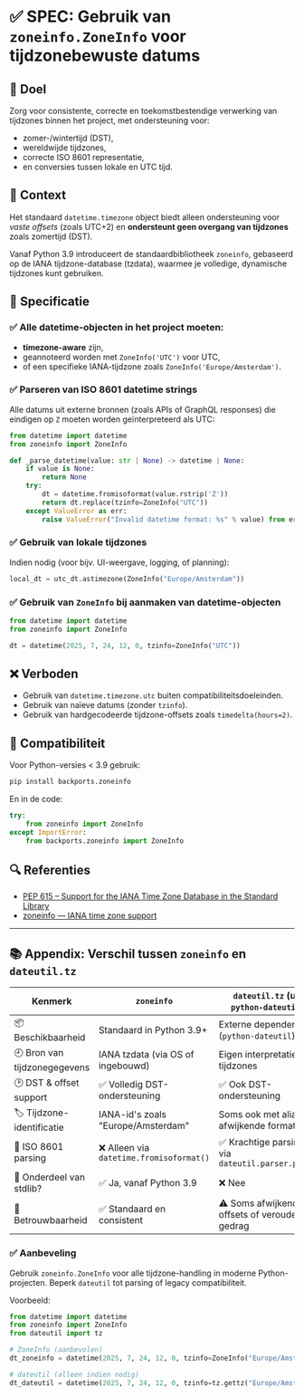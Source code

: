 # ✅ SPEC: Gebruik van `zoneinfo.ZoneInfo` voor tijdzonebewuste datums

## 🔖 Doel

Zorg voor consistente, correcte en toekomstbestendige verwerking van tijdzones binnen het project, met ondersteuning voor:

- zomer-/wintertijd (DST),
- wereldwijde tijdzones,
- correcte ISO 8601 representatie,
- en conversies tussen lokale en UTC tijd.

## 📌 Context

Het standaard `datetime.timezone` object biedt alleen ondersteuning voor *vaste offsets* (zoals UTC+2) en **ondersteunt geen overgang van tijdzones** zoals zomertijd (DST).

Vanaf Python 3.9 introduceert de standaardbibliotheek `zoneinfo`, gebaseerd op de IANA tijdzone-database (tzdata), waarmee je volledige, dynamische tijdzones kunt gebruiken.

## 🎯 Specificatie

### ✅ Alle datetime-objecten in het project moeten:

- **timezone-aware** zijn,
- geannoteerd worden met `ZoneInfo('UTC')` voor UTC,
- of een specifieke IANA-tijdzone zoals `ZoneInfo('Europe/Amsterdam')`.

### ✅ Parseren van ISO 8601 datetime strings

Alle datums uit externe bronnen (zoals APIs of GraphQL responses) die eindigen op `Z` moeten worden geïnterpreteerd als UTC:

```python
from datetime import datetime
from zoneinfo import ZoneInfo

def _parse_datetime(value: str | None) -> datetime | None:
    if value is None:
        return None
    try:
        dt = datetime.fromisoformat(value.rstrip('Z'))
        return dt.replace(tzinfo=ZoneInfo("UTC"))
    except ValueError as err:
        raise ValueError("Invalid datetime format: %s" % value) from err
```

### ✅ Gebruik van lokale tijdzones

Indien nodig (voor bijv. UI-weergave, logging, of planning):

```python
local_dt = utc_dt.astimezone(ZoneInfo("Europe/Amsterdam"))
```

### ✅ Gebruik van `ZoneInfo` bij aanmaken van datetime-objecten

```python
from datetime import datetime
from zoneinfo import ZoneInfo

dt = datetime(2025, 7, 24, 12, 0, tzinfo=ZoneInfo("UTC"))
```

## ❌ Verboden

- Gebruik van `datetime.timezone.utc` buiten compatibiliteitsdoeleinden.
- Gebruik van naïeve datums (zonder `tzinfo`).
- Gebruik van hardgecodeerde tijdzone-offsets zoals `timedelta(hours=2)`.

## 📎 Compatibiliteit

Voor Python-versies < 3.9 gebruik:

```bash
pip install backports.zoneinfo
```

En in de code:

```python
try:
    from zoneinfo import ZoneInfo
except ImportError:
    from backports.zoneinfo import ZoneInfo
```

## 🔍 Referenties

- [PEP 615 – Support for the IANA Time Zone Database in the Standard Library](https://peps.python.org/pep-0615/)
- [zoneinfo — IANA time zone support](https://docs.python.org/3/library/zoneinfo.html)

---

## 📚 Appendix: Verschil tussen `zoneinfo` en `dateutil.tz`

| Kenmerk                        | `zoneinfo`                              | `dateutil.tz` (uit `python-dateutil`)           |
|-------------------------------|------------------------------------------|--------------------------------------------------|
| 📦 Beschikbaarheid            | Standaard in Python 3.9+                 | Externe dependency (`python-dateutil`)          |
| 🕘 Bron van tijdzonegegevens  | IANA tzdata (via OS of ingebouwd)       | Eigen interpretatie van tijdzones               |
| 🕑 DST & offset support       | ✅ Volledig DST-ondersteuning            | ✅ Ook DST-ondersteuning                         |
| 🏷️ Tijdzone-identificatie     | IANA-id's zoals "Europe/Amsterdam"      | Soms ook met alias of afwijkende formaten       |
| 📅 ISO 8601 parsing           | ❌ Alleen via `datetime.fromisoformat()` | ✅ Krachtige parsing via `dateutil.parser.parse` |
| 🐍 Onderdeel van stdlib?      | ✅ Ja, vanaf Python 3.9                  | ❌ Nee                                           |
| 🔄 Betrouwbaarheid            | ✅ Standaard en consistent               | ⚠️ Soms afwijkende offsets of verouderd gedrag   |

### ✅ Aanbeveling

Gebruik `zoneinfo.ZoneInfo` voor alle tijdzone-handling in moderne Python-projecten. Beperk `dateutil` tot parsing of legacy compatibiliteit.

Voorbeeld:

```python
from datetime import datetime
from zoneinfo import ZoneInfo
from dateutil import tz

# ZoneInfo (aanbevolen)
dt_zoneinfo = datetime(2025, 7, 24, 12, 0, tzinfo=ZoneInfo("Europe/Amsterdam"))

# dateutil (alleen indien nodig)
dt_dateutil = datetime(2025, 7, 24, 12, 0, tzinfo=tz.gettz("Europe/Amsterdam"))
```


